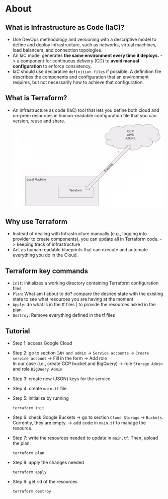 # About

## What is Infrastructure as Code (IaC)?

- Use DevOps methodology and versioning with a descriptive model to define and deploy infrastructure, such as networks, virtual machines, load balancers, and connection topologies.
- An IaC model generates **the same environment every time it deploys.** -> a component for continuous delivery (CD) to **avoid manual configuration** to enforce consistency.
- IaC should use declarative `definition files` if possible. A definition file describes the components and configuration that an environment requires, but not necessarily how to achieve that configuration.

## What is Terraform?

- An infrastructure as code (IaC) tool that lets you define both cloud and on-prem resources in human-readable configuration file that you can version, reuse and share.
  ![alt text](image.png)

## Why use Terraform

- Instead of dealing with Infrastructure manually (e.g., logging into provider to create components), you can update all in Terraform code.
  -> keeping track of infrastructure
- Act as human readable blueprints that can execute and automate everything you do in the Cloud.

## Terraform key commands

- `Init`: initializes a working directory containing Terraform configuration files
- `Plan`: What am I about to do? compare the desired state with the existing state to see what resources you are having at the moment
- `Apply`: do what is in the tf files | to provide the resources asked in the plan
- `Destroy`: Remove everything defined in the tf files

## Tutorial

- Step 1: access Google Cloud
- Step 2: go to section `IAM and admin` -> `Service accounts` -> `Create service account` -> Fill in the form -> Add role \
  In our case (i.e., create GCP bucket and BigQuery) -> role `Storage Admin` and role `BigQuery Admin`
- Step 3: create new (JSON) keys for the service
- Step 4: create `main.tf` file
- Step 5: initialize by running

  ```
  terraform init
  ```

- Step 6: check Google Buckets -> go to section `Cloud Storage` -> `Buckets`. Currently, they are empty. -> add code in `main.tf` to manage the resource.

- Step 7: write the resources needed to update in `main.tf`. Then, upload the plan:

  ```
  terraform plan
  ```

- Step 8: apply the changes needed
  ```
  terraform apply
  ```
- Step 9: get rid of the resources
  ```
  terraform destroy
  ```
